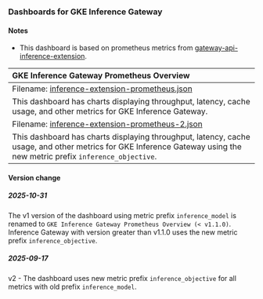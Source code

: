 ### Dashboards for GKE Inference Gateway

#### Notes

- This dashboard is based on prometheus metrics from [gateway-api-inference-extension](https://github.com/kubernetes-sigs/gateway-api-inference-extension).

|GKE Inference Gateway Prometheus Overview|
|:------------------|
|Filename: [inference-extension-prometheus.json](inference-extension-prometheus.json)|
|This dashboard has charts displaying throughput, latency, cache usage, and other metrics for GKE Inference Gateway.|
|Filename: [inference-extension-prometheus-2.json](inference-extension-prometheus-2.json)|
|This dashboard has charts displaying throughput, latency, cache usage, and other metrics for GKE Inference Gateway using the new metric prefix `inference_objective`.|

#### Version change

##### 2025-10-31

The v1 version of the dashboard using metric prefix `inference_model` is renamed to `GKE Inference Gateway Prometheus Overview (< v1.1.0)`. Inference Gateway
with version greater than v1.1.0 uses the new metric prefix `inference_objective`.

##### 2025-09-17

v2 - The dashboard uses new metric prefix `inference_objective` for all metrics with old prefix `inference_model`.

